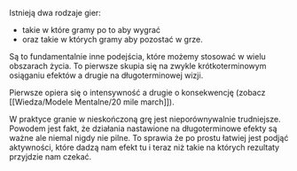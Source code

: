 Istnieją dwa rodzaje gier: 
- takie w które gramy po to aby wygrać 
- oraz takie w których gramy aby pozostać w grze.

Są to fundamentalnie inne podejścia, które możemy stosować w wielu obszarach życia. To pierwsze skupia się na zwykle krótkoterminowym osiąganiu efektów a drugie na długoterminowej wizji. 

Pierwsze opiera się o intensywność a drugie o konsekwencję (zobacz [[Wiedza/Modele Mentalne/20 mile march]]). 

W praktyce granie w nieskończoną grę jest nieporównywalnie trudniejsze. Powodem jest fakt, że działania nastawione na długoterminowe efekty są ważne ale niemal nigdy nie pilne. To sprawia że po prostu łatwiej jest podjąć aktywności, które dadzą nam efekt tu i teraz niż takie na których rezultaty przyjdzie nam czekać.